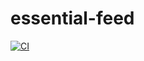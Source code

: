 # essential-feed
[![CI](https://github.com/Rep0se/essential-feed/actions/workflows/CI.yml/badge.svg?branch=main)](https://github.com/Rep0se/essential-feed/actions/workflows/CI.yml)
